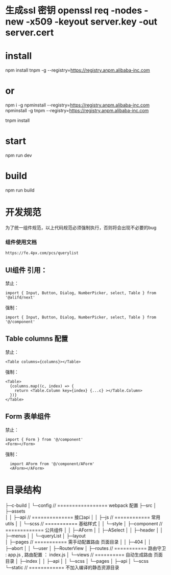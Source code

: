 # 生成ssl 密钥  openssl req -nodes -new -x509 -keyout server.key -out server.cert
# install
npm install tnpm -g --registry=https://registry.anpm.alibaba-inc.com
# or
npm i -g npminstall --registry=https://registry.anpm.alibaba-inc.com
npminstall -g tnpm --registry=https://registry.anpm.alibaba-inc.com

tnpm install

# start

npm run dev

# build

npm run build

# 开发规范
为了统一组件规范，以上代码规范必须强制执行，否则将会出现不必要的bug
### 组件使用文档
    https://fe.4px.com/pcs/querylist
## UI组件 引用：
  禁止： 
  ```
  import { Input, Button, Dialog, NumberPicker, select, Table } from '@alifd/next'
  ```
  强制：
  ```
  import { Input, Button, Dialog, NumberPicker, select, Table } from '@/component'
  ```
## Table columns 配置
  禁止： 
  ```
  <Table columns={columns}></Table>
  ```
  强制：
  ```
  <Table>
    {columns.map((c, index) => {
      return <Table.Column key={index} {...c} ></Table.Column>
    })}
  </Table>
  ```
## Form 表单组件
  禁止： 
  
  ```
  import { Form } from '@/component'
  <Form></Form>
  ```
  强制：
  ```
    import AForm from '@/component/AForm'
    <AForm></AForm>
  ```

# 目录结构
├─c-build
│  └─config  // =================  webpack 配置
├─src
│  ├─assets  
│  │  ├─api  // ==============  接口api 
│  │  ├─js    // ============  常用 utils 
│  │  └─scss  //  ===========   基础样式
│  │      └─style
│  ├─component  // =============  公共组件
│  │  ├─AForm
│  │  ├─ASelect
│  │  ├─header
│  │  ├─menus
│  │  └─queryList
│  ├─layout  
│  ├─pages   //  ===========  需手动配置路由 页面目录 
│  │  ├─404
│  │  ├─abort
│  │  └─user
│  ├─RouterView
│  ├─routes  // =========== 路由守卫 : app.js ,  路由配置 ： index.js
│  └─views  // ==========  自动生成路由 页面目录
│      ├─index
│      │  ├─api
│      │  └─scss
│      └─pages
│          ├─api
│          └─scss
└─static   // ============  不加入编译的静态资源目录
